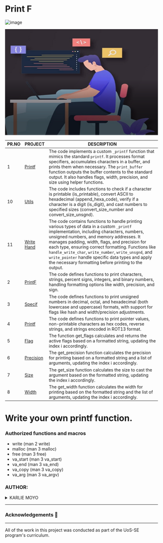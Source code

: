 # Print F
![image](https://github.com/user-attachments/assets/5ce2cf99-3609-4f9f-93fb-c9acc4012f98)




<img alt="coding" width="784" height="350" src="https://github.com/Karlie-crypto/alx-system_engineering-devops/blob/master/new.png" />

| PR.NO | PROJECT                                                                           | DESCRIPTION |
| ----- | --------------------------------------------------------------------------------- | ----------- |
|  1  | [Printf ](./1-printf.c/)                                            | The code implements a custom `_printf` function that mimics the standard `printf`. It processes format specifiers, accumulates characters in a buffer, and prints them when necessary. The `print_buffer` function outputs the buffer contents to the standard output. It also handles flags, width, precision, and size using helper functions. |
| 10 | [Utils](./10-utils.c/)                                         | The code includes functions to check if a character is printable (is_printable), convert ASCII to hexadecimal (append_hexa_code), verify if a character is a digit (is_digit), and cast numbers to specified sizes (convert_size_number and convert_size_unsgnd).           |
| 11  | [Write Hand](./11-write_hand.c/)                                         | The code contains functions to handle printing various types of data in a custom `_printf` implementation, including characters, numbers, unsigned numbers, and memory addresses. It manages padding, width, flags, and precision for each type, ensuring correct formatting. Functions like `handle_write_char`, `write_number`, `write_unsgnd`, and `write_pointer` handle specific data types and apply the necessary formatting before printing to the output.           |
| 2  | [PrintF](./2-printf.c/)                                                 | The code defines functions to print characters, strings, percent signs, integers, and binary numbers, handling formatting options like width, precision, and sign.  |
| 3  | [Specif](./3-specif.c/)                                             | The code defines functions to print unsigned numbers in decimal, octal, and hexadecimal (both lowercase and uppercase) formats, with support for flags like hash and width/precision adjustments.           |
| 4  | [Printf](./4-printf.c/)                                              | The code defines functions to print pointer values, non-printable characters as hex codes, reverse strings, and strings encoded in ROT13 format.            |
| 5  | [Flag](./5-flag.c/)                                    |  The function get_flags calculates and returns the active flags based on a formatted string, updating the index i accordingly.           |
| 6 | [Precision](./6-precision.c/)                                         | The get_precision function calculates the precision for printing based on a formatted string and a list of arguments, updating the index i accordingly.             |
| 7 | [Size](7-size.c)                                                      | The get_size function calculates the size to cast the argument based on the formatted string, updating the index i accordingly.                         |
| 8 |  [Width](./8-width.c/)                                                                             | The get_width function calculates the width for printing based on the formatted string and the list of arguments, updating the index i accordingly.  |

# Write your own printf function.

### Authorized functions and macros
- write (man 2 write)
- malloc (man 3 malloc)
- free (man 3 free)
- va_start (man 3 va_start)
- va_end (man 3 va_end)
- va_copy (man 3 va_copy)
- va_arg (man 3 va_argv)

### AUTHOR:
<details>
    <summary>KARLIE MOYO</summary>
    <ul>
        <li>
            <a href="https://github.com/karlie-moyo">Github</a>
        </li>
        <li>
            <a href="https://twitter.com/karlieemoyo">Twitter</a>
        </li>
        <li>
            <a href="https://karlieemoyo@gmail.com">e-mail</a>
        </li>
    </ul>
</details>

---

### Acknowledgements  :pray:
___
All of the work in this project was conducted as part of the UoS-SE program's curriculum.
